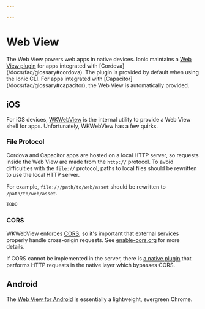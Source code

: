 ```yaml
---

---
```


# Web View

<p class="intro" markdown="1">
The Web View powers web apps in native devices. Ionic maintains a <a href="https://github.com/ionic-team/cordova-plugin-ionic-webview" target="_blank">Web View plugin</a> for apps integrated with [Cordova](/docs/faq/glossary#cordova). The plugin is provided by default when using the Ionic CLI. For apps integrated with [Capacitor](/docs/faq/glossary#capacitor), the Web View is automatically provided.
</p>

## iOS

For iOS devices, <a href="https://developer.apple.com/documentation/webkit/wkwebview" target="_blank">WKWebView</a> is the internal utility to provide a Web View shell for apps. Unfortunately, WKWebView has a few quirks.

### File Protocol

Cordova and Capacitor apps are hosted on a local HTTP server, so requests inside the Web View are made from the `http://` protocol. To avoid difficulties with the `file://` protocol, paths to local files should be rewritten to use the local HTTP server.

For example, `file:///path/to/web/asset` should be rewritten to `/path/to/web/asset`.

```typescript
TODO
```

### CORS

WKWebView enforces [CORS](/docs/faq/glossary#cors), so it's important that external services properly handle cross-origin requests. See <a href="https://enable-cors.org/" target="_blank">enable-cors.org</a> for more details.

If CORS cannot be implemented in the server, there is [a native plugin](/docs/native/http/) that performs HTTP requests in the native layer which bypasses CORS.

## Android

The [Web View for Android](https://developer.chrome.com/multidevice/webview/overview) is essentially a lightweight, evergreen Chrome.
